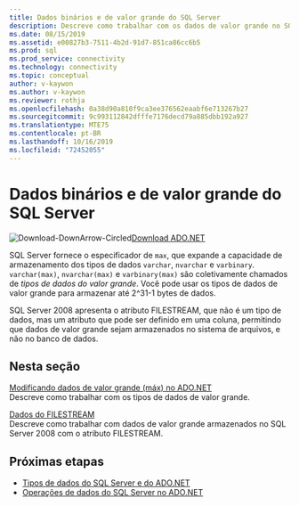 ```yaml
---
title: Dados binários e de valor grande do SQL Server
description: Descreve como trabalhar com os dados de valor grande no SQL Server.
ms.date: 08/15/2019
ms.assetid: e00827b3-7511-4b2d-91d7-851ca86cc6b5
ms.prod: sql
ms.prod_service: connectivity
ms.technology: connectivity
ms.topic: conceptual
author: v-kaywon
ms.author: v-kaywon
ms.reviewer: rothja
ms.openlocfilehash: 0a38d90a810f9ca3ee376562eaabf6e713267b27
ms.sourcegitcommit: 9c993112842dfffe7176decd79a885dbb192a927
ms.translationtype: MTE75
ms.contentlocale: pt-BR
ms.lasthandoff: 10/16/2019
ms.locfileid: "72452055"
---
```

# <a name="sql-server-binary-and-large-value-data"></a>Dados binários e de valor grande do SQL Server

![Download-DownArrow-Circled](../../../ssdt/media/download.png)[Download ADO.NET](../../sql-connection-libraries.md#anchor-20-drivers-relational-access)

SQL Server fornece o especificador de `max`, que expande a capacidade de armazenamento dos tipos de dados `varchar`, `nvarchar` e `varbinary`. `varchar(max)`, `nvarchar(max)` e `varbinary(max)` são coletivamente chamados de *tipos de dados do valor grande*. Você pode usar os tipos de dados de valor grande para armazenar até 2^31-1 bytes de dados.  
  
SQL Server 2008 apresenta o atributo FILESTREAM, que não é um tipo de dados, mas um atributo que pode ser definido em uma coluna, permitindo que dados de valor grande sejam armazenados no sistema de arquivos, e não no banco de dados.  
  
## <a name="in-this-section"></a>Nesta seção  
[Modificando dados de valor grande (máx) no ADO.NET](modify-large-value-max-data.md)  
Descreve como trabalhar com os tipos de dados de valor grande.  
  
[Dados do FILESTREAM](filestream-data.md)  
Descreve como trabalhar com dados de valor grande armazenados no SQL Server 2008 com o atributo FILESTREAM.  
  
## <a name="next-steps"></a>Próximas etapas
- [Tipos de dados do SQL Server e do ADO.NET](sql-server-data-types.md)
- [Operações de dados do SQL Server no ADO.NET](sql-server-data-operations.md)
